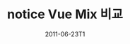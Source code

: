---
title: "notice Vue Mix 비교"
layout: fullwidth
permalink: /exam/notice-compare-vue/
date: 2011-06-23T1
# toc: true
# toc_sticky: true
sidebar:
  nav: "exam"
---